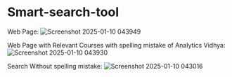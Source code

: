 # Smart-search-tool

Web Page:
![Screenshot 2025-01-10 043949](https://github.com/user-attachments/assets/7ee566c5-b43d-4ce5-bc0a-c822df6ca28a)

Web Page with Relevant Courses with spelling mistake of Analytics Vidhya:
![Screenshot 2025-01-10 043930](https://github.com/user-attachments/assets/e0d369c2-63be-4798-9e56-9d494de321b8)

Search Without spelling mistake:
![Screenshot 2025-01-10 043016](https://github.com/user-attachments/assets/b4e11b40-9b05-4fa7-8ce2-6135c7fcc2b3)


